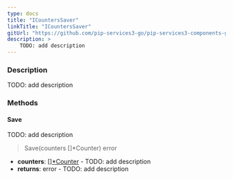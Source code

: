 ```yaml
---
type: docs
title: "ICountersSaver"
linkTitle: "ICountersSaver"
gitUrl: "https://github.com/pip-services3-go/pip-services3-components-go"
description: >
    TODO: add description
---
```


### Description

TODO: add description

### Methods

#### Save
TODO: add description

> Save(counters []*Counter) error

- **counters**: [][*Counter](../counter) - TODO: add description
- **returns**: error - TODO: add description